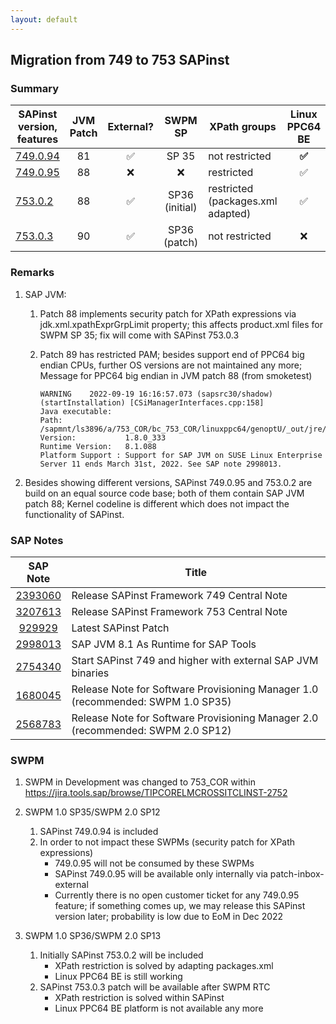 ```yaml
---
layout: default
---
```

## Migration from 749 to 753 SAPinst

### Summary

| **SAPinst version**,<br /> **features** | **JVM Patch**  | **External?** | **SWPM SP** | **XPath groups** | **Linux PPC64 BE** | **RHEL 9** |
|---|:---:|:---:|:---:|---|:---:|:---:|
| [749.0.94](https://jira.tools.sap/issues/?jql=project%20%3D%20TIPCORELMCROSSITCLINST%20AND%20fixVersion%20%3D%20%22SAPinst%20749.0.94%22)  | 81 | :white_check_mark: | SP 35 | not restricted | **:white_check_mark:** | :x: |
| [749.0.95](https://jira.tools.sap/issues/?jql=project+%3D+TIPCORELMCROSSITCLINST+AND+fixVersion+%3D+%22SAPinst+749.0.95%22)  | 88 | :x: | :x: | restricted | :white_check_mark: | :white_check_mark: |
| [753.0.2](https://jira.tools.sap/issues/?jql=project%20%3D%20TIPCORELMCROSSITCLINST%20AND%20fixVersion%20%3D%20%22SAPinst%20753.0.2%22)   | 88 | :white_check_mark: | SP36 (initial) | restricted <br /> (packages.xml adapted) | :white_check_mark: | :white_check_mark: |
| [753.0.3](https://jira.tools.sap/issues/?jql=project%20%3D%20TIPCORELMCROSSITCLINST%20AND%20fixVersion%20%3D%20%22SAPinst%20753.0.3%22)   | 90 | :white_check_mark:  | SP36 (patch) | not restricted | :x: | :white_check_mark: |

### Remarks

1. SAP JVM:

   1. Patch 88 implements security patch for XPath expressions via jdk.xml.xpathExprGrpLimit property;
      this affects product.xml files for SWPM SP 35;
      fix will come with SAPinst 753.0.3
   2. Patch 89 has restricted PAM;
      besides support end of PPC64 big endian CPUs, further OS versions are not maintained any more;
      Message for PPC64 big endian in JVM patch 88 (from smoketest)

      ```
      WARNING    2022-09-19 16:16:57.073 (sapsrc30/shadow) (startInstallation) [CSiManagerInterfaces.cpp:158]
      Java executable:
      Path:              /sapmnt/ls3896/a/753_COR/bc_753_COR/linuxppc64/genoptU/_out/jre/bin/java
      Version:           1.8.0_333
      Runtime Version:   8.1.088
      Platform Support : Support for SAP JVM on SUSE Linux Enterprise Server 11 ends March 31st, 2022. See SAP note 2998013.
      ```
2. Besides showing different versions, SAPinst 749.0.95 and 753.0.2 are build on an equal source code base;
   both of them contain SAP JVM patch 88;
   Kernel codeline is different which does not impact the functionality of SAPinst.

### SAP Notes
| SAP Note | Title |
|:--:|--|
| [2393060](https://launchpad.support.sap.com/#/notes/2393060) | Release SAPinst Framework 749 Central Note
| [3207613](https://launchpad.support.sap.com/#/notes/3207613) | Release SAPinst Framework 753 Central Note 
| [929929](https://launchpad.support.sap.com/#/notes/929929) | Latest SAPinst Patch 
| [2998013](https://launchpad.support.sap.com/#/notes/2998013) | SAP JVM 8.1 As Runtime for SAP Tools 
| [2754340](https://launchpad.support.sap.com/#/notes/2754340) | Start SAPinst 749 and higher with external SAP JVM binaries 
| [1680045](https://launchpad.support.sap.com/#/notes/1680045) | Release Note for Software Provisioning Manager 1.0 (recommended: SWPM 1.0 SP35) 
| [2568783](https://launchpad.support.sap.com/#/notes/2568783) | Release Note for Software Provisioning Manager 2.0 (recommended: SWPM 2.0 SP12) 

### SWPM

1. SWPM in Development was changed to 753_COR within https://jira.tools.sap/browse/TIPCORELMCROSSITCLINST-2752
2. SWPM 1.0 SP35/SWPM 2.0 SP12

   1. SAPinst 749.0.94 is included
   2. In order to not impact these SWPMs (security patch for XPath expressions)
      - 749.0.95 will not be consumed by these SWPMs
      - SAPinst 749.0.95 will be available only internally via patch-inbox-external
      - Currently there is no open customer ticket for any 749.0.95 feature;
        if something comes up, we may release this SAPinst version later; probability is low due to EoM in Dec 2022
3. SWPM 1.0 SP36/SWPM 2.0 SP13

   1. Initially SAPinst 753.0.2 will be included
      - XPath restriction is solved by adapting packages.xml
      - Linux PPC64 BE is still working
   2. SAPinst 753.0.3 patch will be available after SWPM RTC
      - XPath restriction is solved within SAPinst
      - Linux PPC64 BE platform is not available any more
